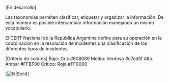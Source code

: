 [En desarrollo]

Las taxonomías permiten clasificar, etiquetar y organizar la información. De esta manera es posible intercambiar información manejando un mismo vocabulario.

El CERT Nacional de la República Argentina define para su operación en la coordinación en la resolución de incidentes una clasificación de los diferentes tipos de incidentes.

[Criterio de colores]
Bajo: Gris #808080
Medio: Verdoso #c7cd3f
Alto: Ambar #FFBF00
Crítico: Rojo #FF0000

[![N|Solid](https://github.com/cert-ar/Red-Federal-de-Intercambio/blob/master/Taxonom%C3%ADa/Clasificacion.jpg)]

